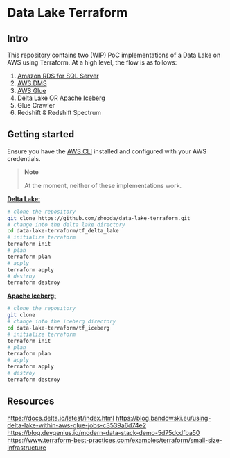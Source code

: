 # Data Lake Terraform

## Intro

This repository contains two (WIP) PoC implementations of a Data Lake on AWS using Terraform. At a high level, the flow is as follows:

1. [Amazon RDS for SQL Server](https://aws.amazon.com/rds/sqlserver/)
2. [AWS DMS](https://aws.amazon.com/dms/)
3. [AWS Glue](https://aws.amazon.com/glue/)
4. [Delta Lake](https://delta.io) OR [Apache Iceberg](https://iceberg.apache.org)
5. Glue Crawler
6. Redshift & Redshift Spectrum

## Getting started

Ensure you have the [AWS CLI](https://docs.aws.amazon.com/cli/latest/userguide/getting-started-install.html) installed and configured with your AWS credentials.

> **Note** 
> 
> At the moment, neither of these implementations work.

**[Delta Lake:](./tf_delta_lake/)**

```bash
# clone the repository
git clone https://github.com/zhooda/data-lake-terraform.git
# change into the delta lake directory
cd data-lake-terraform/tf_delta_lake
# initialize terraform
terraform init
# plan
terraform plan
# apply
terraform apply
# destroy 
terraform destroy
```

**[Apache Iceberg:](./tf_iceberg/)**

```bash
# clone the repository
git clone   
# change into the iceberg directory
cd data-lake-terraform/tf_iceberg
# initialize terraform
terraform init
# plan
terraform plan
# apply
terraform apply
# destroy
terraform destroy
```

## Resources

https://docs.delta.io/latest/index.html 
https://blog.bandowski.eu/using-delta-lake-within-aws-glue-jobs-c3539a6d74e2
https://blog.devgenius.io/modern-data-stack-demo-5d75dcdfba50
https://www.terraform-best-practices.com/examples/terraform/small-size-infrastructure